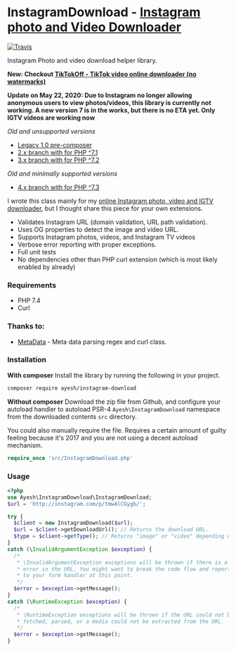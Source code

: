# InstagramDownload - [Instagram photo and Video Downloader](https://downloadgram.com)

[![Travis](https://travis-ci.org/Ayesh/InstagramDownload.svg?branch=4.x&style=flat-square)](https://travis-ci.org/Ayesh/InstagramDownload)

Instagram Photo and video download helper library.

**New: Checkout [TikTokOff - TikTok video online downloader (no watermarks)](https://tiktokoff.com)**

**Update on May 22, 2020: Due to Instagram no longer allowing anonymous users to view photos/videos, this library is 
currently not working. A new version 7 is in the works, but there is no ETA yet. Only IGTV videos are working now**

*Old and unsupported versions*
 - [Legacy 1.0 pre-composer](https://github.com/Ayesh/InstagramDownload/tree/1.0)
 - [2.x branch with for PHP ^7.1](https://github.com/Ayesh/InstagramDownload/tree/2.x)
 - [3.x branch with for PHP ^7.2](https://github.com/Ayesh/InstagramDownload/tree/3.x)
 
*Old and minimally supported versions*
 - [4.x branch with for PHP ^7.3](https://github.com/Ayesh/InstagramDownload/tree/4.x)

I wrote this class mainly for my [online Instagram photo, video and IGTV downloader](https://downloadgram.com), but I thought share this piece for your own extensions.

  - Validates Instagram URL (domain validation, URL path validation).
  - Uses OG properties to detect the image and video URL.
  - Supports Instagram photos, videos, and Instagram TV videos
  - Verbose error reporting with proper exceptions.
  - Full unit tests
  - No dependencies other than PHP curl extension (which is most likely enabled by already)
  

### Requirements
* PHP 7.4
* Curl


### Thanks to:
* [MetaData][2] - Meta data parsing regex and curl class.

### Installation

**With composer**
Install the library by running the following in your project. 
```bash
composer require ayesh/instagram-download
```
**Without composer**
Download the zip file from Github, and configure your autoload handler to autoload PSR-4 `Ayesh\InstagramDownload` namespace from the downloaded contents `src` directory. 

You could also manually require the file. Requires a certain amount of guilty feeling because it's 2017 and you are not using a decent autoload mechanism. 

```php 
require_once 'src/InstagramDownload.php'
```

### Usage
```php
<?php
use Ayesh\InstagramDownload\InstagramDownload;
$url = 'http://instagram.com/p/tmwAlCGygb/';

try {
  $client = new InstagramDownload($url);
  $url = $client->getDownloadUrl(); // Returns the download URL.
  $type = $client->getType(); // Returns "image" or "video" depending on the media type.
}
catch (\InvalidArgumentException $exception) {
  /*
   * \InvalidArgumentException exceptions will be thrown if there is a validation 
   * error in the URL. You might want to break the code flow and report the error 
   * to your form handler at this point.
   */
  $error = $exception->getMessage();
}
catch (\RuntimeException $exception) {
  /*
   * \RuntimeException exceptions will be thrown if the URL could not be 
   * fetched, parsed, or a media could not be extracted from the URL. 
   */
  $error = $exception->getMessage();
}
```


[1]:https://downloadgram.com
[2]:https://github.com/baj84/MetaData

